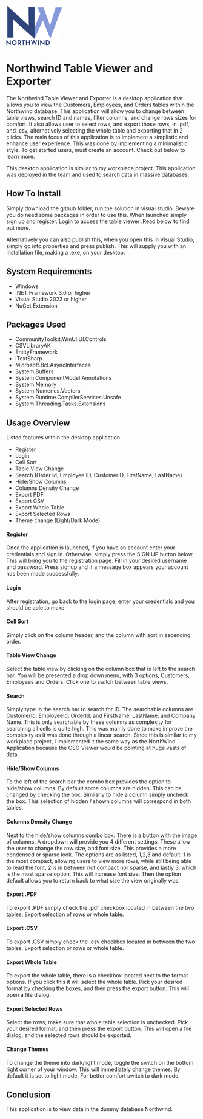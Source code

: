 ![NorthWingLogo](/NW%20Table%20Viewer/Resources/logo.png)


# Northwind Table Viewer and Exporter

The Northwind Table Viewer and Exporter is a desktop application that allows you to view the Customers, Employees, and Orders tables within the Northwind database. This application will allow you to change between table views, search ID and names, filter columns, and change rows sizes for comfort. It also allows user to select rows, and export those rows, in .pdf, and .csv, alternatively selecting the whole table and exporting that in 2 clicks. The main focus of this application is to implement a simplistic and enhance user experience. This was done by implementing a minimalistic style. To get started users, must create an account. Check out below to learn more.

This desktop application is similar to my workplace project. This application was deployed in the team and used to search data in massive databases.

## How To Install
Simply download the github folder, run the solution in visual studio. Beware you do need some packages in order to use this. When launched simply sign up and register. Login to access the table viewer .Read below to find out more.  

Alternatively you can also publish this, when you open this in Visual Studio, simply go into properties and press publish. This will supply you with an installation file, making a .exe, on your desktop.

## System Requirements
* Windows
* .NET Framework 3.0 or higher
* Visual Studio 2022 or higher
* NuGet Extension

## Packages Used

* CommunityToolkit.WinUI.UI.Controls
* CSVLibraryAK
* EntityFramework
* iTextSharp
* Microsoft.Bcl.AsyncInterfaces
* System.Buffers
* System.ComponentModel.Annotations
* System.Memory
* System.Numerics.Vectors
* System.Runtime.CompilerServices.Unsafe
* System.Threading.Tasks.Extensions

## Usage Overview

Listed features within the desktop application

* Register
* Login
* Cell Sort
* Table View Change
* Search (Order Id, Employee ID, CustomerID, FirstName, LastName)
* Hide/Show Columns
* Columns Density Change
* Export PDF
* Export CSV
* Export Whole Table
* Export Selected Rows
* Theme change (Light/Dark Mode)


#### Register

Once the application is launched, if you have an account enter your credentials and sign in. Otherwise, simply press the SIGN UP button below. This will bring you to the registration page. Fill in your desired username and password. Press signup and if a message box appears your account has been made successfully.

#### Login

After registration, go back to the login page, enter your credentials and you should be able to make 

#### Cell Sort

Simply click on the column header, and the column with sort in ascending order. 

#### Table View Change

Select the table view by clicking on the column box that is left to the search bar. You will be presented a drop down menu, with 3 options, Customers, Employees and Orders. Click one to switch between table views.

#### Search

Simply type in the search bar to search for ID. The searchable columns are CustomerId, EmployeeId, OrderId, and FirstName, LastName, and Company Name. This is only searchable by these columns as complexity for searching all cells is quite high. This was mainly done to make improve the complexity as it was done through a linear search. Since this is similar to my workplace project, I implemented it the same way as the NorthWind Application because the CSO Viewer would be pointing at huge vasts of data. 


#### Hide/Show Columns

To the left of the search bar the combo box provides the option to hide/show columns. By default some columns are hidden. This can be changed by checking the box. Similarly to hide a column simply uncheck the box. This selection of hidden / shown columns will correspond in both tables.

#### Columns Density Change

Next to the hide/show columns combo box. There is a button with the image of columns. A dropdown will provide you 4 different settings. These allow the user to change the row size, and font size. This provides a more condensed or sparse look. The options are as listed, 1,2,3 and default. 1 is the most compact, allowing users to view more rows, while still being able to read the font, 2 is in between not compact nor sparse, and lastly 3, which is the most sparse option. This will increase font size. Then the option default allows you to return back to what size the view originally was. 

#### Export .PDF

To export .PDF simply check the .pdf checkbox located in between the two tables. Export selection of rows or whole table.

#### Export .CSV
To export .CSV simply check the .csv checkbox located in between the two tables. Export selection or rows or whole table.

#### Export Whole Table

To export the whole table, there is a checkbox located next to the format options. If you click this it will select the whole table. Pick your desired format by checking the boxes, and then press the export button. This will open a file dialog.

#### Export Selected Rows

Select the rows, make sure that whole table selection is unchecked. Pick your desired format, and then press the export button. This will open a file dialog, and the selected rows should be exported.


#### Change Themes 

To change the theme into dark/light mode, toggle the switch on the bottom right corner of your window. This will immediately change themes. By default it is set to light mode. For better comfort switch to dark mode.

## Conclusion

This application is to view data in the dummy database Northwind. 




